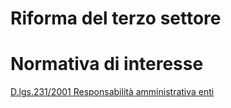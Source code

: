 # Riforma del terzo settore

# Normativa di interesse
[D.lgs.231/2001 Responsabilità amministrativa enti](https://www.normattiva.it/atto/caricaDettaglioAtto?atto.dataPubblicazioneGazzetta=2001-06-19&atto.codiceRedazionale=001G0293) 
